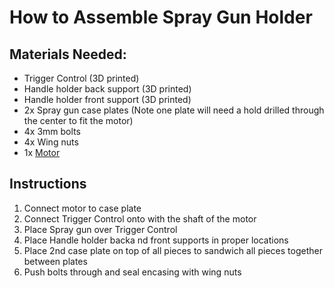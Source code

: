 # How to Assemble Spray Gun Holder

## Materials Needed:
* Trigger Control (3D printed)
* Handle holder back support (3D printed)
* Handle holder front support (3D printed)
* 2x Spray gun case plates (Note one plate will need a hold drilled through the center to fit the motor)
* 4x 3mm bolts
* 4x Wing nuts
* 1x [Motor](https://www.makermadecnc.com/product/z-axis-replacement-motor/)

## Instructions
1. Connect motor to case plate
2. Connect Trigger Control onto with the shaft of the motor
3. Place Spray gun over Trigger Control
4. Place Handle holder backa nd front supports in proper locations
5. Place 2nd case plate on top of all pieces to sandwich all pieces together between plates
6. Push bolts through and seal encasing with wing nuts
